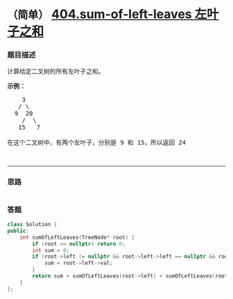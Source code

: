 # `（简单）` [404.sum-of-left-leaves 左叶子之和](https://leetcode-cn.com/problems/sum-of-left-leaves/)

### 题目描述
<p>计算给定二叉树的所有左叶子之和。</p>

<p><strong>示例：</strong></p>

<pre>    3
   / \
  9  20
    /  \
   15   7

在这个二叉树中，有两个左叶子，分别是 9 和 15，所以返回 24</pre>

<p>&nbsp;</p>


---
### 思路
```
```



### 答题
``` C++
class Solution {
public:
    int sumOfLeftLeaves(TreeNode* root) {
        if (root == nullptr) return 0;
        int sum = 0;
        if (root->left != nullptr && root->left->left == nullptr && root->left->right == nullptr) {
            sum = root->left->val;
        }
        return sum + sumOfLeftLeaves(root->left) + sumOfLeftLeaves(root->right);
    }
};
```




